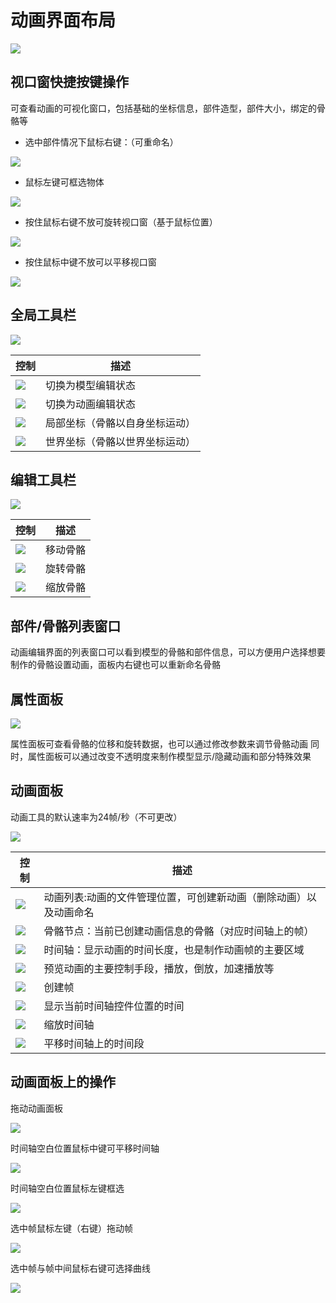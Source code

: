 # 动画界面布局

![](/QQ20241113-010133.png)




## 视口窗快捷按键操作

可查看动画的可视化窗口，包括基础的坐标信息，部件造型，部件大小，绑定的骨骼等

- 选中部件情况下鼠标右键：（可重命名）

![](/3-选中部件后鼠标右键.gif)



- 鼠标左键可框选物体

![](/3-鼠标左键框选.gif)

- 按住鼠标右键不放可旋转视口窗（基于鼠标位置）

![](/3-按住鼠标右键旋转.gif)

- 按住鼠标中键不放可以平移视口窗

![](/3-按住鼠标中键平移.gif)


## 全局工具栏
![](/QQ20241113-010022.png)

| 控制 | 描述 |
| --- | --- |
| ![](/QQ20241113-010044.png) | 切换为模型编辑状态 |
| ![](/QQ20241113-010053.png) | 切换为动画编辑状态 |
| ![](/QQ20241113-010102.png) | 局部坐标（骨骼以自身坐标运动） |
| ![](/QQ20241113-010116.png) | 世界坐标（骨骼以世界坐标运动） |


## 编辑工具栏

![](/QQ20241113-010200.png)

| 控制 | 描述 |
| --- | --- |
| ![](/QQ20241113-010233.png) | 移动骨骼 |
| ![](/QQ20241113-010243.png) | 旋转骨骼 |
| ![](/QQ20241113-010257.png) | 缩放骨骼 |


## 部件/骨骼列表窗口

动画编辑界面的列表窗口可以看到模型的骨骼和部件信息，可以方便用户选择想要制作的骨骼设置动画，面板内右键也可以重新命名骨骼

## 属性面板

![](/QQ20241113-010436.png)

属性面板可查看骨骼的位移和旋转数据，也可以通过修改参数来调节骨骼动画
同时，属性面板可以通过改变不透明度来制作模型显示/隐藏动画和部分特殊效果


## 动画面板

动画工具的默认速率为24帧/秒（不可更改）

![](/C9998F18-36E4-415d-9CA6-F58727D2B80D.png)

| 控制 | 描述 |
| --- | --- |
| ![](/07F470E4-A671-42e0-A3B3-6D2F2EFDCFFC.png) | 动画列表:动画的文件管理位置，可创建新动画（删除动画）以及动画命名 |
| ![](/7C3552D4-1CC3-4507-B3CA-C475458044A6.png) | 骨骼节点：当前已创建动画信息的骨骼（对应时间轴上的帧） |
| ![](/8F4800EE-32CF-4ee8-8586-70C02F7C8F2E.png) | 时间轴：显示动画的时间长度，也是制作动画帧的主要区域 |
| ![](/D020B6C5-987E-4f63-89D2-23BD4D36C2FF.png) | 预览动画的主要控制手段，播放，倒放，加速播放等 |
| ![](/3BDC299D-F841-4c3d-9A0C-19A99D6165D5.png) | 创建帧 |
| ![](/A15B68AB-3ED6-4e03-B48C-AE5CC7CDEBAB.png) | 显示当前时间轴控件位置的时间 |
| ![](/5558B3A5-D99B-49a6-8F01-9DD9D784F63A.png) | 缩放时间轴 |
| ![](/6C939A73-3442-45e0-84D3-DE397917B6D7.png) | 平移时间轴上的时间段 |


## 动画面板上的操作
拖动动画面板

![](/4-拖动动画面板.gif)

时间轴空白位置鼠标中键可平移时间轴

![](/4-时间轴空白位置鼠标中键可平移时间轴.gif)

时间轴空白位置鼠标左键框选

![](/4-时间轴空白位置鼠标左键框选0.gif)

选中帧鼠标左键（右键）拖动帧

![](/4-选中帧鼠标左键（右键）拖动帧.gif)

选中帧与帧中间鼠标右键可选择曲线

![](/4-选中帧与帧中间鼠标右键可选择曲线.gif)
